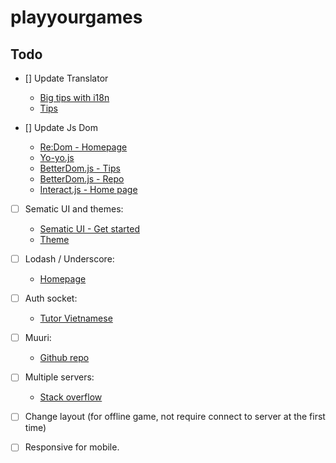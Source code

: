 # playyourgames

## Todo

- [] Update Translator

  - [Big tips with i18n](https://medium.com/@WebReflection/easy-i18n-in-10-lines-of-javascript-poc-eb9e5444d71e)
  - [Tips](https://codeburst.io/translating-your-website-in-pure-javascript-98b9fa4ce427)

- [] Update Js Dom

  - [Re:Dom - Homepage](https://redom.js.org/)
  - [Yo-yo.js](https://github.com/maxogden/yo-yo#yo-yojs)
  - [BetterDom.js - Tips](https://www.smashingmagazine.com/2014/01/writing-a-better-javascript-library-for-the-dom/)
  - [BetterDom.js - Repo](https://github.com/chemerisuk/better-dom)
  - [Interact.js - Home page](https://interactjs.io/)

- [ ] Sematic UI and themes:

  - [Sematic UI - Get started](https://semantic-ui.com/introduction/getting-started.html)
  - [Theme](https://semantic-ui.com/usage/theming.html)

- [ ] Lodash / Underscore:

  - [Homepage](https://lodash.com/docs/4.17.15)

- [ ] Auth socket:

  - [Tutor Vietnamese](https://viblo.asia/p/authentication-cho-socketio-maGK78n9Zj2)

- [ ] Muuri:

  - [Github repo](https://github.com/haltu/muuri)

- [ ] Multiple servers:

  - [Stack overflow](https://stackoverflow.com/questions/46801096/socket-io-switch-between-localhost-server)

- [ ] Change layout (for offline game, not require connect to server at the first time)

- [ ] Responsive for mobile.
